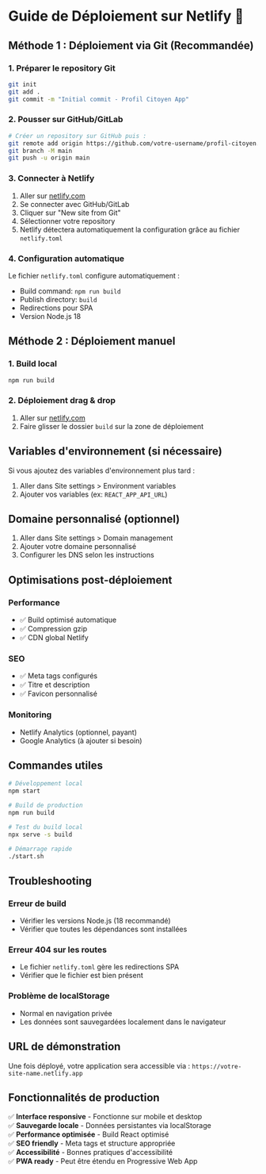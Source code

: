 # Guide de Déploiement sur Netlify 🚀

## Méthode 1 : Déploiement via Git (Recommandée)

### 1. Préparer le repository Git
```bash
git init
git add .
git commit -m "Initial commit - Profil Citoyen App"
```

### 2. Pousser sur GitHub/GitLab
```bash
# Créer un repository sur GitHub puis :
git remote add origin https://github.com/votre-username/profil-citoyen.git
git branch -M main
git push -u origin main
```

### 3. Connecter à Netlify
1. Aller sur [netlify.com](https://netlify.com)
2. Se connecter avec GitHub/GitLab
3. Cliquer sur "New site from Git"
4. Sélectionner votre repository
5. Netlify détectera automatiquement la configuration grâce au fichier `netlify.toml`

### 4. Configuration automatique
Le fichier `netlify.toml` configure automatiquement :
- Build command: `npm run build`
- Publish directory: `build`
- Redirections pour SPA
- Version Node.js 18

## Méthode 2 : Déploiement manuel

### 1. Build local
```bash
npm run build
```

### 2. Déploiement drag & drop
1. Aller sur [netlify.com](https://netlify.com)
2. Faire glisser le dossier `build` sur la zone de déploiement

## Variables d'environnement (si nécessaire)

Si vous ajoutez des variables d'environnement plus tard :
1. Aller dans Site settings > Environment variables
2. Ajouter vos variables (ex: `REACT_APP_API_URL`)

## Domaine personnalisé (optionnel)

1. Aller dans Site settings > Domain management
2. Ajouter votre domaine personnalisé
3. Configurer les DNS selon les instructions

## Optimisations post-déploiement

### Performance
- ✅ Build optimisé automatique
- ✅ Compression gzip
- ✅ CDN global Netlify

### SEO
- ✅ Meta tags configurés
- ✅ Titre et description
- ✅ Favicon personnalisé

### Monitoring
- Netlify Analytics (optionnel, payant)
- Google Analytics (à ajouter si besoin)

## Commandes utiles

```bash
# Développement local
npm start

# Build de production
npm run build

# Test du build local
npx serve -s build

# Démarrage rapide
./start.sh
```

## Troubleshooting

### Erreur de build
- Vérifier les versions Node.js (18 recommandé)
- Vérifier que toutes les dépendances sont installées

### Erreur 404 sur les routes
- Le fichier `netlify.toml` gère les redirections SPA
- Vérifier que le fichier est bien présent

### Problème de localStorage
- Normal en navigation privée
- Les données sont sauvegardées localement dans le navigateur

## URL de démonstration

Une fois déployé, votre application sera accessible via :
`https://votre-site-name.netlify.app`

## Fonctionnalités de production

✅ **Interface responsive** - Fonctionne sur mobile et desktop  
✅ **Sauvegarde locale** - Données persistantes via localStorage  
✅ **Performance optimisée** - Build React optimisé  
✅ **SEO friendly** - Meta tags et structure appropriée  
✅ **Accessibilité** - Bonnes pratiques d'accessibilité  
✅ **PWA ready** - Peut être étendu en Progressive Web App